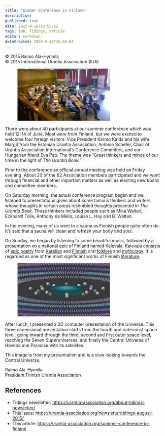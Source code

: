 ```yaml
---
title: "Summer Conference in Finland"
description: 
published: true
date: 2023-9-16T10:55:6Z
tags: IUA, Tidings, article
editor: markdown
dateCreated: 2023-9-16T10:55:6Z
---
```


<p class="v-card v-sheet theme--light gray lighten-3 px-2">© 2015 Raimo Ala-Hynnila<br>© 2015 International Urantia Association (IUA)</p>

<figure id="Figure_1" class="image urantiapedia image-style-align-left">
<img src="../../../image/article/IUA_Tidings/Finland-Summer-Conf-2-300x169.jpg">
</figure>

There were about 40 participants at our summer conference which was held 12-14 of June. Most were from Finland, but we were excited to welcome four foreign visitors: Vice President Karmo Kalda and his wife Margit from the Estonian Urantia Association; Antonio Schefer, Chair of Urantia Association International’s Conference Committee, and our Hungarian friend Eva Pap. The theme was “Great thinkers and minds of our time in the light of _The Urantia Book_.”

Prior to the conference an official annual meeting was held on Friday evening. About 20 of the 82 Association members participated and we went through financial and other important matters as well as electing new board and committee members.

On Saturday morning, the actual conference program began and we listened to presentations given about some famous thinkers and writers whose thoughts in certain areas resembled thoughts presented in _The Urantia Book_. Those thinkers included people such as Mika Waltari, Eckhardt Tolle, Anthony de Mello, Louise L. Hay and B. Welten.

In the evening, many of us went to a sauna as Finnish people quite often do. It’s said that a sauna will clean and refresh your body and soul.

On Sunday, we began by listening to some beautiful music, followed by a presentation on a national epic of Finland named Kalevala. Kalevala consists of [epic poetry](https://en.wikipedia.org/wiki/Epic_poetry) from [Karelian](https://en.wikipedia.org/wiki/Karelian_language) and [Finnish](https://en.wikipedia.org/wiki/Finnish_language) oral [folklore](https://en.wikipedia.org/wiki/Folklore) and [mythology](https://en.wikipedia.org/wiki/Finnish_mythology). It is regarded as one of the most significant works of Finnish [literature](https://en.wikipedia.org/wiki/Literature).

<figure id="Figure_2" class="image urantiapedia image-style-align-right">
<img src="../../../image/article/IUA_Tidings/Finland-Raimo-Universe-3D-Image-300x172.jpg">
</figure>

After lunch, I presented a 3D computer presentation of the Universe. This three dimensional presentation starts from the fourth and outermost space level, going inward through the third, second and first outer space level, reaching the Seven Superuniverses, and finally the Central Universe of Havona and Paradise with its satellites.

This image is from my presentation and is a view looking towards the Central Universe.

Raimo Ala-Hynnila  
President Finnish Urantia Association
<br style="clear:both;"/>

## References

- Tidings newsletter: https://urantia-association.org/about-tidings-newsletter/
- This issue: https://urantia-association.org/newsletter/tidings-august-2015/
- This article: https://urantia-association.org/summer-conference-in-finland